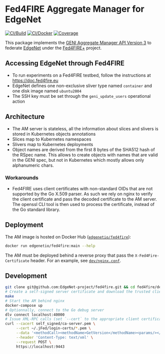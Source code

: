 # Fed4FIRE Aggregate Manager for EdgeNet

[![CI/Build](https://img.shields.io/github/workflow/status/EdgeNet-project/fed4fire/Go?logo=github&label=build)](https://github.com/EdgeNet-project/fed4fire/actions/workflows/go.yml)
[![CI/Docker](https://img.shields.io/github/workflow/status/EdgeNet-project/fed4fire/Docker?logo=github&label=docker)](https://github.com/EdgeNet-project/fed4fire/actions/workflows/docker.yml)
[![Coverage](https://img.shields.io/coveralls/github/EdgeNet-project/fed4fire?logo=coveralls&logoColor=white)](https://coveralls.io/github/EdgeNet-project/fed4fire)

This package implements the [GENI Aggregate Manager API Version 3](https://groups.geni.net/geni/wiki/GAPI_AM_API_V3) to federate [EdgeNet](https://www.edge-net.org) under the [Fed4FIRE+](https://www.fed4fire.eu) project.

## Accessing EdgeNet through Fed4FIRE

- To run experiments on a Fed4FIRE testbed, follow the instructions at https://doc.fed4fire.eu
- EdgeNet defines one non-exclusive sliver type named `container` and one disk image named `ubuntu2004`
- The SSH key must be set through the `geni_update_users` operational action

## Architecture

- The AM server is stateless, all the information about slices and slivers is stored in Kubernetes objects annotations
- Slices map to Kubernetes namespaces
- Slivers map to Kubernetes deployments
- Object names are derived from the first 8 bytes of the SHA512 hash of the RSpec name. This allows to create objects with names that are valid in the GENI spec, but not in Kubernetes which mostly allows only alphanumeric chars.

### Workarounds

- Fed4FIRE uses client certificates with non-standard OIDs that are not supported by the Go X.509 parser. As such we rely on nginx to verify the client certificate and pass the decoded certificate to the AM server. The openssl CLI tool is then used to process the certificate, instead of the Go standard library.

## Deployment

The AM image is hosted on Docker Hub ([`edgenetio/fed4fire`](https://hub.docker.com/r/edgenetio/fed4fire)):
```bash
docker run edgenetio/fed4fire:main --help
```

The AM must be deployed behind a reverse proxy that pass the `X-Fed4Fire-Certificate` header.
For an example, see [`dev/nginx.conf`](https://github.com/EdgeNet-project/fed4fire/blob/main/dev/nginx.conf).

## Development

```bash
git clone git@github.com:EdgeNet-project/fed4fire.git && cd fed4fire/dev/
# Create a self-signed server certificate and download the trusted client root certificates
make
# Start the AM behind nginx
docker-compose up
# Optionnally, connect to the Go debug server
dlv connect localhost:40000
# Issue XML-RPC calls (set `--cert` to the appropriate client certificate path)
curl --cacert self_signed/ca-server.pem \
     --cert ~/.jFed/login-certs/*.pem \
     --data '<methodCall><methodName>GetVersion</methodName><params/></methodCall>' \
     --header 'Content-Type: text/xml' \
     --request POST \
     https://localhost:9443
```

